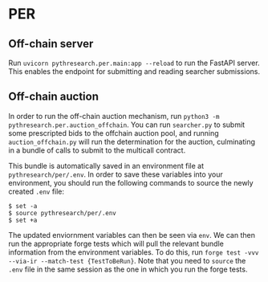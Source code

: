 # PER

## Off-chain server

Run `uvicorn pythresearch.per.main:app --reload` to run the FastAPI server. This enables the endpoint for submitting and reading searcher submissions.

## Off-chain auction

In order to run the off-chain auction mechanism, run `python3 -m pythresearch.per.auction_offchain`. You can run `searcher.py` to submit some prescripted bids to the offchain auction pool, and running `auction_offchain.py` will run the determination for the auction, culminating in a bundle of calls to submit to the multicall contract.

This bundle is automatically saved in an environment file at `pythresearch/per/.env`. In order to save these variables into your environment, you should run the following commands to source the newly created `.env` file:

```shell
$ set -a
$ source pythresearch/per/.env
$ set +a
```

The updated enviornment variables can then be seen via `env`. We can then run the appropriate forge tests which will pull the relevant bundle information from the environment variables. To do this, run `forge test -vvv --via-ir --match-test {TestToBeRun}`. Note that you need to `source` the `.env` file in the same session as the one in which you run the forge tests.